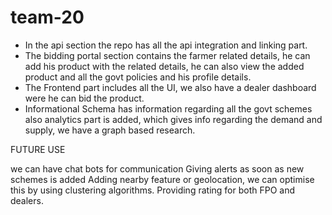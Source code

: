 # team-20
* In the api section the repo has all the api integration and linking part.
* The bidding portal section contains the farmer related details, he can add his product with the related details, he can also view the added product  and all the govt policies 
  and  his profile details.
* The Frontend part includes all the UI, we also have a dealer dashboard were he can bid the product.
* Informational Schema has information regarding all the govt schemes also analytics part is added, which gives info regarding the demand and supply, we have a graph based research.



FUTURE USE

we can have chat bots for communication
Giving alerts as soon as new schemes is added
Adding nearby feature or geolocation, we can optimise this by using clustering algorithms.
Providing rating for both FPO and dealers.
